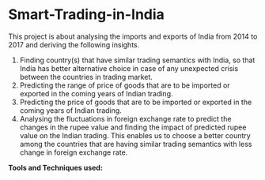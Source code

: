 # Smart-Trading-in-India

This project is about analysing the imports and exports of India from 2014 to 2017 and deriving the following insights.

1. Finding country(s) that have similar trading semantics with India, so that India has better alternative choice in case of any unexpected crisis between the countries in trading market.
2. Predicting the range of price of goods that are to be imported or exported in the coming years of Indian trading.
3. Predicting the price of goods that are to be imported or exported in the coming years of Indian trading.
4. Analysing the fluctuations in foreign exchange rate to predict the changes in the rupee value and finding the impact of predicted rupee value on the Indian trading. This enables us to choose a better country among the countries that are having similar trading semantics with less change in foreign exchange rate.

**Tools and Techniques used:**
